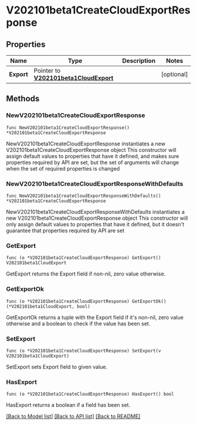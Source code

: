 # V202101beta1CreateCloudExportResponse

## Properties

Name | Type | Description | Notes
------------ | ------------- | ------------- | -------------
**Export** | Pointer to [**V202101beta1CloudExport**](V202101beta1CloudExport.md) |  | [optional] 

## Methods

### NewV202101beta1CreateCloudExportResponse

`func NewV202101beta1CreateCloudExportResponse() *V202101beta1CreateCloudExportResponse`

NewV202101beta1CreateCloudExportResponse instantiates a new V202101beta1CreateCloudExportResponse object
This constructor will assign default values to properties that have it defined,
and makes sure properties required by API are set, but the set of arguments
will change when the set of required properties is changed

### NewV202101beta1CreateCloudExportResponseWithDefaults

`func NewV202101beta1CreateCloudExportResponseWithDefaults() *V202101beta1CreateCloudExportResponse`

NewV202101beta1CreateCloudExportResponseWithDefaults instantiates a new V202101beta1CreateCloudExportResponse object
This constructor will only assign default values to properties that have it defined,
but it doesn't guarantee that properties required by API are set

### GetExport

`func (o *V202101beta1CreateCloudExportResponse) GetExport() V202101beta1CloudExport`

GetExport returns the Export field if non-nil, zero value otherwise.

### GetExportOk

`func (o *V202101beta1CreateCloudExportResponse) GetExportOk() (*V202101beta1CloudExport, bool)`

GetExportOk returns a tuple with the Export field if it's non-nil, zero value otherwise
and a boolean to check if the value has been set.

### SetExport

`func (o *V202101beta1CreateCloudExportResponse) SetExport(v V202101beta1CloudExport)`

SetExport sets Export field to given value.

### HasExport

`func (o *V202101beta1CreateCloudExportResponse) HasExport() bool`

HasExport returns a boolean if a field has been set.


[[Back to Model list]](../README.md#documentation-for-models) [[Back to API list]](../README.md#documentation-for-api-endpoints) [[Back to README]](../README.md)


